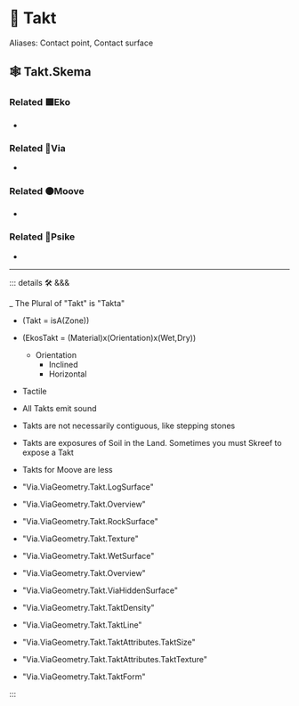 # 🔻 <via>Takt</via>

> 

Aliases: Contact point, Contact surface

## 🕸 Takt.Skema

### Related 🟩<ekos>Eko</ekos>

-

### Related 🔻<via>Via</via>

-

### Related 🟠<mooves>Moove</mooves>

-

### Related 💜<psike>Psike</psike>

-

---

<!-- =================================================== -->
<!-- =================================================== -->
<!-- =================================================== -->
<!-- =================================================== -->
<!-- =================================================== -->
::: details 🛠 <dev>&&&</dev>

_ The Plural of "Takt" is "Takta"
- (Takt = isA(Zone))

- (EkosTakt = (Material)x(Orientation)x(Wet,Dry))
    - Orientation
        - Inclined
        - Horizontal

- Tactile
- All Takts emit sound
- Takts are not necessarily contiguous, like stepping stones
- Takts are exposures of Soil in the Land. Sometimes you must Skreef to expose a Takt
- Takts for Moove are less
- "Via.ViaGeometry.Takt.LogSurface"
- "Via.ViaGeometry.Takt.Overview"
- "Via.ViaGeometry.Takt.RockSurface"
- "Via.ViaGeometry.Takt.Texture"
- "Via.ViaGeometry.Takt.WetSurface"
- "Via.ViaGeometry.Takt.Overview"
- "Via.ViaGeometry.Takt.ViaHiddenSurface"
- "Via.ViaGeometry.Takt.TaktDensity"
- "Via.ViaGeometry.Takt.TaktLine"
- "Via.ViaGeometry.Takt.TaktAttributes.TaktSize"
- "Via.ViaGeometry.Takt.TaktAttributes.TaktTexture"
- "Via.ViaGeometry.Takt.TaktForm"

:::
